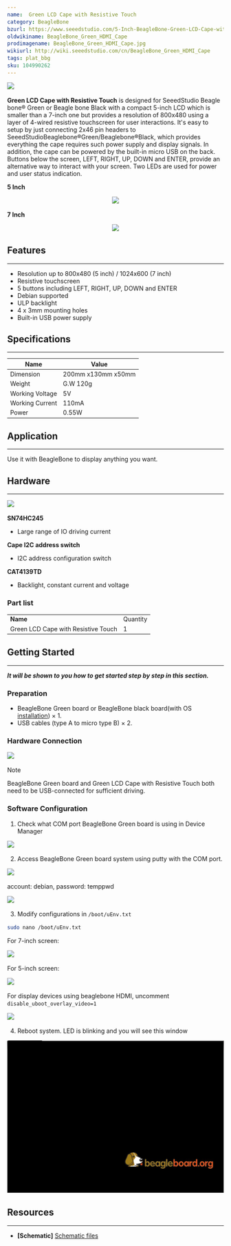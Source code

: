```yaml
---
name:  Green LCD Cape with Resistive Touch
category: BeagleBone
bzurl: https://www.seeedstudio.com/5-Inch-BeagleBone-Green-LCD-Cape-with-Resistive-Touch-p-2642.html
oldwikiname: BeagleBone_Green_HDMI_Cape
prodimagename: BeagleBone_Green_HDMI_Cape.jpg
wikiurl: http://wiki.seeedstudio.com/cn/BeagleBone_Green_HDMI_Cape
tags: plat_bbg
sku: 104990262
---
```


![](https://www.seeedstudio.site/media/catalog/product/cache/ef3164306500b1080e8560b2e8b5cc0f/h/t/httpsstatics3.seeedstudio.comseeedimg2016-08ddkssqrw2lfthpq0phlecp1r.jpg)


**Green LCD Cape with Resistive Touch** is designed for SeeedStudio Beagle bone® Green or Beagle bone Black with a compact 5-inch LCD which is smaller than a 7-inch one but provides a resolution of 800x480 using a layer of 4-wired resistive touchscreen for user interactions. It's easy to setup by just connecting 2x46 pin headers to SeeedStudioBeaglebone®Green/Beaglebone®Black, which provides everything the cape requires such power supply and display signals. In addition, the cape can be powered by the built-in micro USB on the back. Buttons below the screen, LEFT, RIGHT, UP, DOWN and ENTER, provide an alternative way to interact with your screen. Two LEDs are used for power and user status indication.


**5 Inch**

<p style="text-align:center"><a href="https://www.seeedstudio.com/5-Inch-BeagleBone-Green-LCD-Cape-with-Resistive-Touch-p-2642.html" target="_blank"><img src="https://github.com/SeeedDocument/wiki_english/raw/master/docs/images/300px-Get_One_Now_Banner-ragular.png" /></a></p>


**7 Inch**

<p style="text-align:center"><a href="https://www.seeedstudio.com/7-Inch-BeagleBone-Green-LCD-Cape-with-Resistive-Touch-p-2643.html" target="_blank"><img src="https://github.com/SeeedDocument/wiki_english/raw/master/docs/images/300px-Get_One_Now_Banner-ragular.png" /></a></p>



## Features

--------

- Resolution up to 800x480 (5 inch)  /   1024x600 (7 inch)
- Resistive touchscreen
- 5 buttons including LEFT, RIGHT, UP, DOWN and ENTER
- Debian supported
- ULP backlight
- 4 x 3mm mounting holes
- Built-in USB power supply

## Specifications

-------------

| Name                | Value                                                                                                  |
|--------------------------|--------------------------------------------------------------------------------------------------------|
| Dimension            | 200mm x130mm x50mm                                                                                              |
| Weight | G.W 120g                                  |
|Working Voltage|5V |
|Working Current|110mA |
|Power|0.55W |


## Application

-----------------

Use it with BeagleBone to display anything you want.

## Hardware
-----------------

![](https://www.seeedstudio.site/media/catalog/product/cache/ef3164306500b1080e8560b2e8b5cc0f/h/t/httpsstatics3.seeedstudio.comseeedimg2016-08za8h5rzwtbm1lq3n3oydkcxp.jpg)


**SN74HC245**

   - Large range of IO driving current

**Cape I2C address switch**

   - I2C address configuration switch

**CAT4139TD**

   - Backlight, constant current and voltage


### Part list

|                            |          |
|----------------------------|----------|
| **Name**             | Quantity |
|  Green LCD Cape with Resistive Touch | 1        |

## Getting Started
-----------

***It will be shown to you how to get started step by step in this section.***

### Preparation

- BeagleBone Green board or BeagleBone black board(with OS [installation](http://beagleboard.org/getting-started)) × 1.
- USB cables (type A to micro type B) × 2.

### Hardware Connection

![](https://www.seeedstudio.site/media/catalog/product/cache/ef3164306500b1080e8560b2e8b5cc0f/h/t/httpsstatics3.seeedstudio.comseeedimg2016-086yqt2uwelst8w5mwuaklys12.jpg)

<div class="admonition note">
<p class="admonition-title">Note</p>

BeagleBone Green board and Green LCD Cape with Resistive Touch both need to be USB-connected for sufficient driving.

</div>

### Software Configuration

1. Check what COM port BeagleBone Green board is using in Device Manager

![](https://files.seeedstudio.com/wiki/BBG-LCD-Cape-with-Resistive-Touch/img/com-show.png)

2. Access BeagleBone Green board system using putty with the COM port.

![](https://files.seeedstudio.com/wiki/BBG-LCD-Cape-with-Resistive-Touch/img/putty-config.png)

account: debian, password: temppwd

![](https://files.seeedstudio.com/wiki/BBG-LCD-Cape-with-Resistive-Touch/img/BBG-start.png)

3. Modify configurations in `/boot/uEnv.txt `

```bash
sudo nano /boot/uEnv.txt
```

For 7-inch screen:

![](https://files.seeedstudio.com/wiki/BBG-LCD-Cape-with-Resistive-Touch/img/7-inch-config.png)

For 5-inch screen:

![](https://files.seeedstudio.com/wiki/BBG-LCD-Cape-with-Resistive-Touch/img/5-inch-config.png)

For display devices using beaglebone HDMI, uncomment `disable_uboot_overlay_video=1`

![](https://files.seeedstudio.com/wiki/BBG-LCD-Cape-with-Resistive-Touch/img/HDMI-config.png)

4. Reboot system. LED is blinking and you will see this window

![](https://raw.githubusercontent.com/SeeedDocument/BeagleBone_Green_HDMI_Cape/master/img/Bbb_vnc.jpg)

## Resources
---------

- **[Schematic]** [Schematic files](http://statics3.seeedstudio.com/assets/file/bazaar/product/5INCH_BBG_00A2_SCH.pdf)

